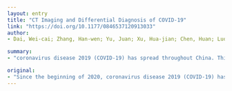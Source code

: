 ```yaml
---
layout: entry
title: "CT Imaging and Differential Diagnosis of COVID-19"
link: "https://doi.org/10.1177/0846537120913033"
author:
- Dai, Wei-cai; Zhang, Han-wen; Yu, Juan; Xu, Hua-jian; Chen, Huan; Luo, Si-ping; Zhang, Hong; Liang, Li-hong; Wu, Xiao-liu; Lei, Yi; Lin, Fan

summary:
- "coronavirus disease 2019 (COVID-19) has spread throughout China. This study explains the difference between COVID and other lung diseases. Since the beginning of 2020, the disease has spread. The study is based on lung computed tomography images of some patients treated in this medical institution. It also discusses the differences between the disease and lung disease. Several patients have been treated with the disease in China since the start of 2020. There are currently no known lung diseases in the world. Study explains findings from the beginning in 2020) has been circulating throughout China since it spread throughout the country."

original:
- "Since the beginning of 2020, coronavirus disease 2019 (COVID-19) has spread throughout China. This study explains the findings from lung computed tomography images of some patients with COVID-19 treated in this medical institution and discusses the difference between COVID-19 and other lung diseases."
---
```


